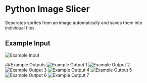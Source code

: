 # Python Image Slicer
Separates sprites from an image automatically and saves them into individual files.


## Example Input
![Example Input](https://imgur.com/5PArrA2.png)

##Example Outputs
![Example Output 1](https://imgur.com/cNm5Trx)
![Example Output 2](https://imgur.com/UCf1ZDP)
![Example Output 3](https://imgur.com/hzAPd9g)
![Example Output 4](https://imgur.com/hzAPd9g)
![Example Output 5](https://imgur.com/DO8PRA0)
![Example Output 6](https://imgur.com/y7Mdz6f)
![Example Output 7](https://imgur.com/MrVjiNJ)
